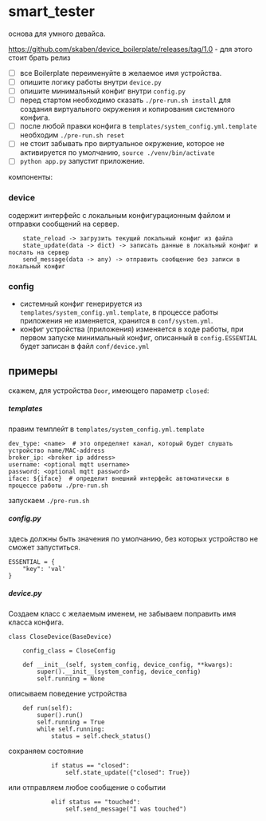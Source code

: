 # smart_tester

основа для умного девайса.

https://github.com/skaben/device_boilerplate/releases/tag/1.0 - для этого стоит брать релиз

- [ ] все Boilerplate переименуйте в желаемое имя устройства.
- [ ] опишите логику работы внутри `device.py`
- [ ] опишите минимальный конфиг внутри `config.py`
- [ ] перед стартом необходимо сказать `./pre-run.sh install` для создания виртуального окружения и копирования системного конфига.
- [ ] после любой правки конфига в `templates/system_config.yml.template` необходим `./pre-run.sh reset` 
- [ ] не стоит забывать про виртуальное окружение, которое не активируется по умолчанию, `source ./venv/bin/activate`
- [ ] `python app.py` запустит приложение.

компоненты:

### device

содержит интерфейс с локальным конфигурационным файлом и отправки сообщений на сервер.

```
    state_reload -> загрузить текущий локальный конфиг из файла
    state_update(data -> dict) -> записать данные в локальный конфиг и послать на сервер
    send_message(data -> any) -> отправить сообщение без записи в локальный конфиг
```

### config

- системный конфиг генерируется из `templates/system_config.yml.template`, в процессе работы приложения не изменяется, хранится в `conf/system.yml`.
- конфиг устройства (приложения) изменяется в ходе работы, при первом запуске минимальный конфиг, описанный в `config.ESSENTIAL` будет записан в файл `conf/device.yml`

## примеры

скажем, для устройства `Door`, имеющего параметр `closed`:

##### templates

правим темплейт в `templates/system_config.yml.template`
```
dev_type: <name>  # это определяет канал, который будет слушать устройство name/MAC-address
broker_ip: <broker ip address>
username: <optional mqtt username>
password: <optional mqtt password>
iface: ${iface}  # определит внешний интерфейс автоматически в процессе работы ./pre-run.sh
```
запускаем `./pre-run.sh`

##### config.py

здесь должны быть значения по умолчанию, без которых устройство не сможет запуститься.

```
ESSENTIAL = {
    "key": 'val'
}
```

##### device.py

Создаем класс с желаемым именем, не забываем поправить имя класса конфига.

```
class CloseDevice(BaseDevice)

    config_class = CloseConfig

    def __init__(self, system_config, device_config, **kwargs):
        super().__init__(system_config, device_config)
        self.running = None
```
описываем поведение устройства
```
    def run(self):
        super().run()
        self.running = True
        while self.running:
            status = self.check_status()
```
сохраняем состояние
```
            if status == "closed":
                self.state_update({"closed": True})
```
или отправляем любое сообщение о событии
```
            elif status == "touched":
                self.send_message("I was touched")
```
